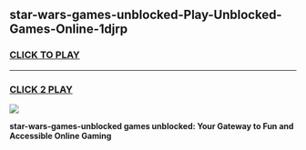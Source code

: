 
## star-wars-games-unblocked-Play-Unblocked-Games-Online-1djrp
<h3>
<a href="https://premium76.site?title=star-wars-games-unblocked&ref=25A">CLICK TO PLAY</a></h3>
<hr>

<h3>
<a href="https://premium76.site?title=star-wars-games-unblocked&ref=25A">CLICK 2 PLAY</a>
  
</h3>

<a href="https://premium76.site?title=star-wars-games-unblocked&ref=25A"><img src="https://clearcache.store/games.png"></a>


**star-wars-games-unblocked games unblocked: Your Gateway to Fun and Accessible Online Gaming**
